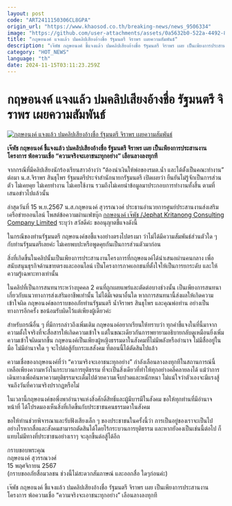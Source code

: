 ```yaml
---
layout: post
code: "ART2411150306CL8GPA"
origin_url: "https://www.khaosod.co.th/breaking-news/news_9506334"
image: "https://github.com/user-attachments/assets/0a5632b0-522a-4492-8afb-b8db0235327f"
title: "กฤษอนงค์ แจงแล้ว ปมคลิปเสียงอ้างชื่อ รัฐมนตรี จิราพร เผยความสัมพันธ์"
description: "เจ๊พัช กฤษอนงค์ ชี้แจงแล้ว ปมคลิปเสียงอ้างชื่อ รัฐมนตรี จิราพร เผย เป็นเพียงการประสานงานโครงการ พ้อความเชื่อ \"ความจริงจะเอาชนะทุกอย่าง\" เลือนลางลงทุกที"
category: "HOT_NEWS"
language: "th"
date: 2024-11-15T03:11:23.259Z
---
```


# กฤษอนงค์ แจงแล้ว ปมคลิปเสียงอ้างชื่อ รัฐมนตรี จิราพร เผยความสัมพันธ์

[![กฤษอนงค์ แจงแล้ว ปมคลิปเสียงอ้างชื่อ รัฐมนตรี จิราพร เผยความสัมพันธ์](https://www.khaosod.co.th/wpapp/uploads/2024/11/Jay-Pat-Kritanong.jpg "กฤษอนงค์ แจงแล้ว ปมคลิปเสียงอ้างชื่อ รัฐมนตรี จิราพร เผยความสัมพันธ์")](https://www.khaosod.co.th/wpapp/uploads/2024/11/Jay-Pat-Kritanong.jpg)

**เจ๊พัช กฤษอนงค์ ชี้แจงแล้ว ปมคลิปเสียงอ้างชื่อ รัฐมนตรี จิราพร เผย เป็นเพียงการประสานงานโครงการ พ้อความเชื่อ “ความจริงจะเอาชนะทุกอย่าง” เลือนลางลงทุกที**

จากกรณีที่มีคลิปเสียงนักร้องเรียนสาวอ้างว่า “ต้องนำเงินให้พ่อของรมต.น้ำ และได้ตั้งเป็นคณะทำงาน” ต่อมา น.ส.จิราพร สินธุไพร รัฐมนตรีประจำสำนักนายกรัฐมนตรี เปิดเผยว่า ยืนยันไม่รู้จักเป็นการส่วนตัว ไม่เคยคุย ไม่เคยทำงาน ไม่เคยใช้งาน รวมถึงไม่เคยนำข้อมูลมาประกอบการทำงานทั้งสิ้น ตามที่เสนอข่าวไปแล้วนั้น

ล่าสุดวันที่ 15 พ.ย.2567 น.ส.กฤษอนงค์ สุวรรณวงศ์ ประธานอำนวยการศูนย์ประสานงานส่งเสริมเครือข่ายออนไลน์ โพสต์ข้อความผ่านเฟซบุ๊ก [กฤษอนงค์ เจ๊พัช /Jephat Kritanong Consulting Company Limited](https://www.facebook.com/kritanongka/posts/pfbid02gZkD6RaXdCddo24GD5XF28NDjUac9Qbpn3CmL5yoS1UmtKoS9gKjYJT4VAXcU4MZl) ระบุว่า สวัสดีค่ะ ขออนุญาตชี้แจงดังนี้

ในกรณีของท่านรัฐมนตรี กฤษอนงค์ขอชี้แจงอย่างตรงไปตรงมา ว่าไม่ได้มีความสัมพันธ์ส่วนตัวใด ๆ กับท่านรัฐมนตรีเลยค่ะ ไม่เคยพบปะหรือพูดคุยกันเป็นการส่วนตัวมาก่อน

สิ่งที่เกิดขึ้นในคลิปนั้นเป็นเพียงการประสานงานโครงการที่กฤษอนงค์ได้นำเสนอผ่านคนกลาง เพื่อสนับสนุนธุรกิจด้านขายตรงและออนไลน์ เป็นโครงการภาคเอกชนที่ตั้งใจให้เป็นการยกระดับ และให้ความรู้เฉพาะทางเท่านั้น

ในคลิปที่เป็นการสนทนาระหว่างบุคคล 2 คนที่ถูกเผยแพร่และตัดต่อบางช่วงนั้น เป็นเพียงการสนทนาเกี่ยวกับแนวทางการส่งเสริมอาชีพเท่านั้น ไม่ได้มีเจตนาอื่นใด หากการสนทนานี้ส่งผลให้เกิดความเข้าใจผิด กฤษอนงค์ขอกราบขออภัยท่านรัฐมนตรี น้ำจิราพร สินธุไพร และคุณพ่อท่าน อย่างเป็นทางการอีกครั้ง ขอน้อมรับผิดไว้แต่เพียงผู้เดียวค่ะ

สำหรับกรณีอื่น ๆ ที่มีการกล่าวถึงเพิ่มเติม กฤษอนงค์อยากเรียนให้ทราบว่า ทุกคำชี้แจงในที่นี้มาจากความตั้งใจจริงที่จะสื่อสารให้เกิดความเข้าใจ แต่ในขณะเดียวกันการพยายามอธิบายกลับดูเหมือนยิ่งเพิ่มความเข้าใจผิดมากขึ้น กฤษอนงค์เป็นเพียงผู้หญิงธรรมดาในสังคมที่ไม่มีพลังหรืออำนาจ ไม่มีสื่ออยู่ในมือ ไม่มีอำนาจใด ๆ จะไปต่อสู้กับกระแสสังคม ที่ตอนนี้ได้ตัดสินไปแล้ว

ความเชื่อของกฤษอนงค์ที่ว่า “ความจริงจะเอาชนะทุกอย่าง” กำลังเลือนลางลงทุกทีในสถานการณ์นี้ เหลือเพียงความหวังในกระบวนการยุติธรรม ที่จะเป็นสิ่งเดียวที่ทำให้ทุกอย่างคลี่คลายลงได้ แม้ว่าการเดินทางเพื่อค้นหาความยุติธรรมจะเต็มไปด้วยความเจ็บปวดและหนักหนา ไม่แน่ใจว่าตัวเองจะมีแรงสู้จนถึงวันที่ความจริงปรากฏหรือไม่

ในเวลานี้กฤษอนงค์ขอพึ่งพาอำนาจแห่งสิ่งศักดิ์สิทธิ์และผู้มีบารมีในสังคม ขอให้ทุกท่านที่มีอำนาจหน้าที่ ได้โปรดมองเห็นสิ่งที่เกิดขึ้นกับประชาชนคนธรรมดาในสังคม

ขอให้ท่านช่วยพิจารณาและรับฟังเสียงเล็ก ๆ ของประชาชนในครั้งนี้ว่า การเป็นอยู่ของเราจะเป็นไปอย่างไรหากสื่อและสังคมสามารถตัดสินได้โดยไร้กระบวนการยุติธรรม และหากยังคงเป็นเช่นนี้ต่อไป ก็แทบไม่มีทางที่ประชาชนอย่างเราๆ จะลุกขึ้นต่อสู้ได้อีก

กราบขอบพระคุณ  
กฤษอนงค์ สุวรรณวงศ์  
15 พฤศจิกายน 2567  
(กราบขออภัยสื่อมวลชน ช่วงนี้ไม่สะดวกสัมภาษณ์ และออกสื่อ ใดๆก่อนค่ะ)

เจ๊พัช กฤษอนงค์ ชี้แจงแล้ว ปมคลิปเสียงอ้างชื่อ รัฐมนตรี จิราพร เผย เป็นเพียงการประสานงานโครงการ พ้อความเชื่อ “ความจริงจะเอาชนะทุกอย่าง” เลือนลางลงทุกที